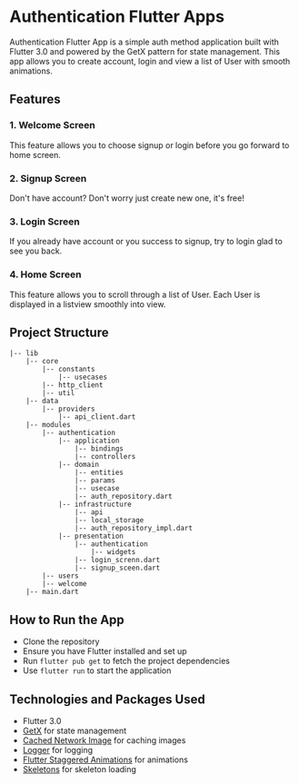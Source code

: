 # Authentication Flutter Apps

Authentication Flutter App is a simple auth method application built with Flutter 3.0 and powered by the GetX pattern for state management. This app allows you to create account, login and view a list of User with smooth animations.

## Features

### 1. Welcome Screen

This feature allows you to choose signup or login before you go forward to home screen.

### 2. Signup Screen

Don't have account? Don't worry just create new one, it's free!

### 3. Login Screen

If you already have account or you success to signup, try to login glad to see you back.

### 4. Home Screen

This feature allows you to scroll through a list of User. Each User is displayed in a listview smoothly into view.

## Project Structure
```
|-- lib
    |-- core
        |-- constants
            |-- usecases
        |-- http_client
        |-- util
    |-- data
        |-- providers
            |-- api_client.dart
    |-- modules
        |-- authentication
            |-- application
                |-- bindings
                |-- controllers
            |-- domain
                |-- entities
                |-- params
                |-- usecase
                |-- auth_repository.dart
            |-- infrastructure
                |-- api
                |-- local_storage
                |-- auth_repository_impl.dart
            |-- presentation
                |-- authentication
                    |-- widgets
                |-- login_screnn.dart
                |-- signup_sceen.dart
        |-- users
        |-- welcome
    |-- main.dart
```

## How to Run the App

- Clone the repository
- Ensure you have Flutter installed and set up
- Run `flutter pub get` to fetch the project dependencies
- Use `flutter run` to start the application

## Technologies and Packages Used

- Flutter 3.0
- [GetX](https://github.com/jonataslaw/getx) for state management 
- [Cached Network Image](https://pub.dev/packages/cached_network_image) for caching images
- [Logger](https://pub.dev/packages/logger) for logging
- [Flutter Staggered Animations](https://pub.dev/packages/flutter_staggered_animations) for animations
- [Skeletons](https://pub.dev/packages/skeletons) for skeleton loading
